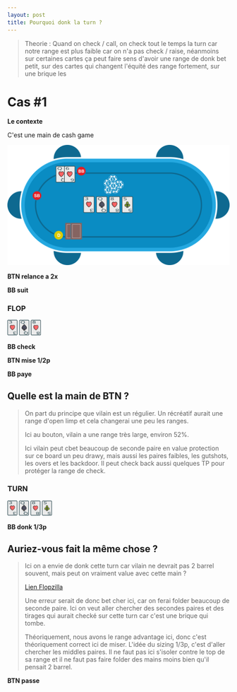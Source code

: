 ```yaml
---
layout: post
title: Pourquoi donk la turn ?
---
```

>Theorie :
>Quand on check / call, on check tout le temps la turn car notre range est plus faible car on n'a pas check / raise, néanmoins sur certaines cartes ça peut faire sens d'avoir une range de donk bet petit, sur des cartes qui changent l'équité des range fortement, sur une brique les

# Cas #1

**Le contexte**

C'est une main de cash game

![](../img/pkr/2018-07-30-donk-turn.svg)

**BTN relance a 2x**

**BB suit**

### FLOP
<img src="../img/pkr/2018-07-30-donk-turn-flop.png" width="15%" height="15%" />

**BB check**

**BTN mise 1/2p**

**BB paye**

## Quelle est la main de BTN ?
> On part du principe que vilain est un régulier. Un récréatif aurait une range d'open limp et cela changerai une peu les ranges.
> 
> Ici au bouton, vilain a une range très large, environ 52%.
> 
> Ici vilain peut cbet beaucoup de seconde paire en value protection sur ce board un peu drawy, mais aussi les paires faibles, les gutshots, les overs et les backdoor. Il peut check back aussi quelques TP pour protéger la range de check.

### TURN
<img src="../img/pkr/2018-07-30-donk-turn-turn.png" width="20%" height="20%" />

**BB donk 1/3p**

## Auriez-vous fait la même chose ?
> Ici on a envie de donk cette turn car vilain ne devrait pas 2 barrel souvent, mais peut on vraiment value avec cette main ?
> 
> [Lien Flopzilla](../flopzilla/2018-07-30-donk-turn)
> 
> Une erreur serait de donc bet cher ici, car on ferai folder beaucoup de seconde paire. Ici on veut aller chercher des secondes paires et des tirages qui aurait checké sur cette turn car c'est une brique qui tombe.
> 
> Théoriquement, nous avons le range advantage ici, donc c'est théoriquement correct ici de miser. L'idée du sizing 1/3p, c'est d'aller chercher les middles paires. Il ne faut pas ici s'isoler contre le top de sa range et il ne faut pas faire folder des mains moins bien qu'il pensait 2 barrel.

**BTN passe**
<!--stackedit_data:
eyJoaXN0b3J5IjpbLTIzMjUwNzU4MCw3MDAwNDIyNDEsLTE2OD
Y0NTIyMDIsLTE0NjE0OTI1NTUsLTE2NTk4MDUzMDgsMTUyOTQ1
NjA2MCwtMTQ5NzkxNTUxNiwyMDA3MTAwNzgzLC0xMjY5NTk5Nj
kwLDQwOTY4NzcxOSw2ODE0OTQ0NjEsLTMzOTYxMDg2NSwtODIw
NjQ2MTU5LDU1NjQ4MTE3NV19
-->